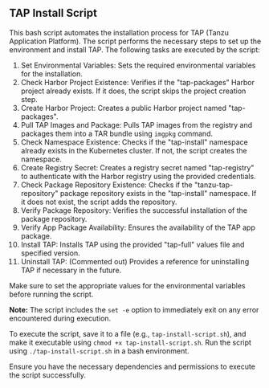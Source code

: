 

## TAP Install Script

This bash script automates the installation process for TAP (Tanzu Application Platform). The script performs the necessary steps to set up the environment and install TAP. The following tasks are executed by the script:

1. Set Environmental Variables: Sets the required environmental variables for the installation.
2. Check Harbor Project Existence: Verifies if the "tap-packages" Harbor project already exists. If it does, the script skips the project creation step.
3. Create Harbor Project: Creates a public Harbor project named "tap-packages".
4. Pull TAP Images and Package: Pulls TAP images from the registry and packages them into a TAR bundle using `imgpkg` command.
5. Check Namespace Existence: Checks if the "tap-install" namespace already exists in the Kubernetes cluster. If not, the script creates the namespace.
6. Create Registry Secret: Creates a registry secret named "tap-registry" to authenticate with the Harbor registry using the provided credentials.
7. Check Package Repository Existence: Checks if the "tanzu-tap-repository" package repository exists in the "tap-install" namespace. If it does not exist, the script adds the repository.
8. Verify Package Repository: Verifies the successful installation of the package repository.
9. Verify App Package Availability: Ensures the availability of the TAP app package.
10. Install TAP: Installs TAP using the provided "tap-full" values file and specified version.
11. Uninstall TAP: (Commented out) Provides a reference for uninstalling TAP if necessary in the future.

Make sure to set the appropriate values for the environmental variables before running the script.

**Note:** The script includes the `set -e` option to immediately exit on any error encountered during execution.

To execute the script, save it to a file (e.g., `tap-install-script.sh`), and make it executable using `chmod +x tap-install-script.sh`. Run the script using `./tap-install-script.sh` in a bash environment.

Ensure you have the necessary dependencies and permissions to execute the script successfully.